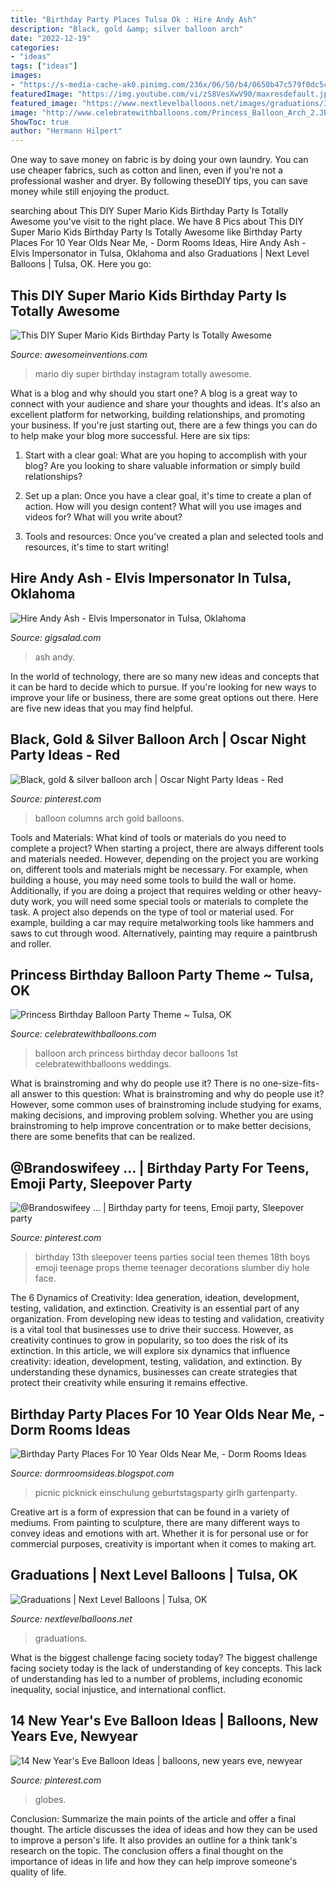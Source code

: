 ```yaml
---
title: "Birthday Party Places Tulsa Ok : Hire Andy Ash"
description: "Black, gold &amp; silver balloon arch"
date: "2022-12-19"
categories:
- "ideas"
tags: ["ideas"]
images:
- "https://s-media-cache-ak0.pinimg.com/236x/06/50/b4/0650b47c579f0dc5c0fbc8bfd29db40d.jpg"
featuredImage: "https://img.youtube.com/vi/zS8VesXwV90/maxresdefault.jpg"
featured_image: "https://www.nextlevelballoons.net/images/graduations/3.jpeg"
image: "http://www.celebratewithballoons.com/Princess_Balloon_Arch_2.JPG"
ShowToc: true
author: "Hermann Hilpert"
---
```



One way to save money on fabric is by doing your own laundry. You can use cheaper fabrics, such as cotton and linen, even if you're not a professional washer and dryer. By following theseDIY tips, you can save money while still enjoying the product.

	

		
searching about This DIY Super Mario Kids Birthday Party Is Totally Awesome you've visit to the right place. We have 8 Pics about This DIY Super Mario Kids Birthday Party Is Totally Awesome like Birthday Party Places For 10 Year Olds Near Me, - Dorm Rooms Ideas, Hire Andy Ash - Elvis Impersonator in Tulsa, Oklahoma and also Graduations | Next Level Balloons | Tulsa, OK. Here you go:
		
    
## This DIY Super Mario Kids Birthday Party Is Totally Awesome

<img loading=lazy src="http://www.awesomeinventions.com/wp-content/uploads/2015/07/super-mario-diy-party.jpg" onerror="this.onerror=null;this.src='https://tse3.mm.bing.net/th?id=OIP.aphPBGxOAJBUZWkQ3qamNQHaLH&amp;pid=15.1';" alt="This DIY Super Mario Kids Birthday Party Is Totally Awesome">

_Source: awesomeinventions.com_

>mario diy super birthday instagram totally awesome. 

	

What is a blog and why should you start one?
A blog is a great way to connect with your audience and share your thoughts and ideas. It's also an excellent platform for networking, building relationships, and promoting your business. If you're just starting out, there are a few things you can do to help make your blog more successful. Here are six tips:
1. Start with a clear goal: What are you hoping to accomplish with your blog? Are you looking to share valuable information or simply build relationships?

2. Set up a plan: Once you have a clear goal, it's time to create a plan of action. How will you design content? What will you use images and videos for? What will you write about?

3. Tools and resources: Once you've created a plan and selected tools and resources, it's time to start writing!

    
## Hire Andy Ash - Elvis Impersonator In Tulsa, Oklahoma

<img loading=lazy src="https://img.youtube.com/vi/zS8VesXwV90/maxresdefault.jpg" onerror="this.onerror=null;this.src='https://tse3.mm.bing.net/th?id=OIP.jB0p33tuiwWeAbPrz4SsKAHaEK&amp;pid=15.1';" alt="Hire Andy Ash - Elvis Impersonator in Tulsa, Oklahoma">

_Source: gigsalad.com_

>ash andy. 

	

In the world of technology, there are so many new ideas and concepts that it can be hard to decide which to pursue. If you're looking for new ways to improve your life or business, there are some great options out there. Here are five new ideas that you may find helpful.

    
## Black, Gold &amp; Silver Balloon Arch | Oscar Night Party Ideas - Red

<img loading=lazy src="https://s-media-cache-ak0.pinimg.com/236x/06/50/b4/0650b47c579f0dc5c0fbc8bfd29db40d.jpg" onerror="this.onerror=null;this.src='https://tse1.mm.bing.net/th?id=OIP.4VAMb_7VW7ypOgfxHmif3AAAAA&amp;pid=15.1';" alt="Black, gold &amp; silver balloon arch | Oscar Night Party Ideas - Red">

_Source: pinterest.com_

>balloon columns arch gold balloons. 

	

Tools and Materials: What kind of tools or materials do you need to complete a project?
When starting a project, there are always different tools and materials needed. However, depending on the project you are working on, different tools and materials might be necessary.  For example, when building a house, you may need some tools to build the wall or home.  Additionally, if you are doing a project that requires welding or other heavy-duty work, you will need some special tools or materials to complete the task.   A project also depends on the type of tool or material used. For example, building a car may require metalworking tools like hammers and saws to cut through wood. Alternatively, painting may require a paintbrush and roller.

    
## Princess Birthday Balloon Party Theme ~ Tulsa, OK

<img loading=lazy src="http://www.celebratewithballoons.com/Princess_Balloon_Arch_2.JPG" onerror="this.onerror=null;this.src='https://tse1.mm.bing.net/th?id=OIP.744d6GvxdSHcZZtln5hNqQHaG4&amp;pid=15.1';" alt="Princess Birthday Balloon Party Theme ~ Tulsa, OK">

_Source: celebratewithballoons.com_

>balloon arch princess birthday decor balloons 1st celebratewithballoons weddings. 

	

What is brainstroming and why do people use it?
There is no one-size-fits-all answer to this question: What is brainstroming and why do people use it? However, some common uses of brainstroming include studying for exams, making decisions, and improving problem solving. Whether you are using brainstroming to help improve concentration or to make better decisions, there are some benefits that can be realized.

    
## @Brandoswifeey … | Birthday Party For Teens, Emoji Party, Sleepover Party

<img loading=lazy src="https://i.pinimg.com/originals/01/5f/9c/015f9c156aad27aacc996899c7de6354.jpg" onerror="this.onerror=null;this.src='https://tse2.mm.bing.net/th?id=OIP.Td-nypBhe_sb9tIqD3YuhAHaJ4&amp;pid=15.1';" alt="@Brandoswifeey … | Birthday party for teens, Emoji party, Sleepover party">

_Source: pinterest.com_

>birthday 13th sleepover teens parties social teen themes 18th boys emoji teenage props theme teenager decorations slumber diy hole face. 

	

The 6 Dynamics of Creativity: Idea generation, ideation, development, testing, validation, and extinction.
Creativity is an essential part of any organization. From developing new ideas to testing and validation, creativity is a vital tool that businesses use to drive their success. However, as creativity continues to grow in popularity, so too does the risk of its extinction. In this article, we will explore six dynamics that influence creativity: ideation, development, testing, validation, and extinction. By understanding these dynamics, businesses can create strategies that protect their creativity while ensuring it remains effective.

    
## Birthday Party Places For 10 Year Olds Near Me, - Dorm Rooms Ideas

<img loading=lazy src="https://i.pinimg.com/originals/39/37/d1/3937d15eec813298498438f7e00a1ba9.jpg" onerror="this.onerror=null;this.src='https://tse2.mm.bing.net/th?id=OIP.c_-4ogn_cZmLADWG41hkSQHaJ4&amp;pid=15.1';" alt="Birthday Party Places For 10 Year Olds Near Me, - Dorm Rooms Ideas">

_Source: dormroomsideas.blogspot.com_

>picnic picknick einschulung geburtstagsparty girlh gartenparty. 

	

Creative art is a form of expression that can be found in a variety of mediums. From painting to sculpture, there are many different ways to convey ideas and emotions with art. Whether it is for personal use or for commercial purposes, creativity is important when it comes to making art.

    
## Graduations | Next Level Balloons | Tulsa, OK

<img loading=lazy src="https://www.nextlevelballoons.net/images/graduations/3.jpeg" onerror="this.onerror=null;this.src='https://tse1.mm.bing.net/th?id=OIP.gcTb8QQ2HJ22LRFmfjQ6tQHaFj&amp;pid=15.1';" alt="Graduations | Next Level Balloons | Tulsa, OK">

_Source: nextlevelballoons.net_

>graduations. 

	

What is the biggest challenge facing society today?
The biggest challenge facing society today is the lack of understanding of key concepts. This lack of understanding has led to a number of problems, including economic inequality, social injustice, and international conflict.

    
## 14 New Year&#039;s Eve Balloon Ideas | Balloons, New Years Eve, Newyear

<img loading=lazy src="https://i.pinimg.com/236x/b8/05/48/b805486b1c5c523046dc2a01319abc29--balloon-ideas-new-years-eve.jpg" onerror="this.onerror=null;this.src='https://tse1.mm.bing.net/th?id=OIP.GSsYPMoyVafR-vWTu0I7MAAAAA&amp;pid=15.1';" alt="14 New Year&#039;s Eve Balloon Ideas | balloons, new years eve, newyear">

_Source: pinterest.com_

>globes. 

	

Conclusion: Summarize the main points of the article and offer a final thought.
The article discusses the idea of ideas and how they can be used to improve a person's life. It also provides an outline for a think tank's research on the topic. The conclusion offers a final thought on the importance of ideas in life and how they can help improve someone's quality of life.

